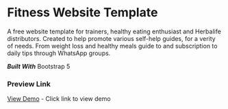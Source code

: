 # Fitness Website Template

A free website template for trainers, healthy eating enthusiast and Herbalife distributors. Created to help promote various self-help guides, for a verity of needs. From weight loss and healthy meals guide to and subscription to daily tips through WhatsApp groups.

***Built With***
Bootstrap 5

### Preview Link

[View Demo](https://crativia.github.io/templates/fitness) - Click link to view demo